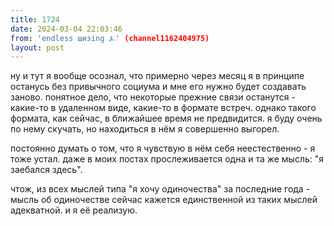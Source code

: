 ```yaml
---
title: 1724
date: 2024-03-04 22:03:46
from: 'endless шизing ⍼' (channel1162404975)
layout: post
---
```


ну и тут я вообще осознал, что примерно через месяц я в принципе останусь без привычного социума и мне его нужно будет создавать заново. понятное дело, что некоторые прежние связи останутся - какие-то в удаленном виде, какие-то в формате встреч. однако такого формата, как сейчас, в ближайшее время не предвидится. я буду очень по нему скучать, но находиться в нём я совершенно выгорел.

постоянно думать о том, что я чувствую в нём себя неестественно - я тоже устал. даже в моих постах прослеживается одна и та же мысль: "я заебался здесь".

чтож, из всех мыслей типа "я хочу одиночества" за последние года - мысль об одиночестве сейчас кажется единственной из таких мыслей адекватной. и я её реализую.
